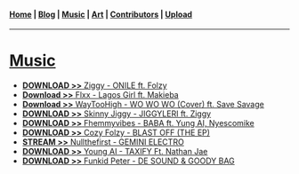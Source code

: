 <head>
  <!-- Favicon -->
  <link rel="shortcut icon" href="../favicon.ico">
  <!-- Global site tag (gtag.js) - Google Analytics -->
  <script async src="https://www.googletagmanager.com/gtag/js?id=UA-129370470-1"></script>
  <script>
    window.dataLayer = window.dataLayer || [];
    function gtag(){dataLayer.push(arguments);}
    gtag('js', new Date());

    gtag('config', 'UA-129370470-1');
  </script>
</head>

<!-- Main Links -->
#### [Home](../index.md) | [Blog](../blog/index.md) | [Music](./index.md) | [Art](../art/index.md) | [Contributors](../contributors.md) | [Upload](../upload.md)

- - -

# <span style="text-decoration: underline">Music</span>

* [**DOWNLOAD >>** Ziggy - ONILE ft. Folzy](./ziggy-ft-folzy_onile/)
* [**Download >>** Flxx - Lagos Girl ft. Makieba](./flxx-ft-makieba_lagos-girl/view.md)
* [**Download >>** WayTooHigh - WO WO WO (Cover) ft. Save Savage](./waytoohigh-ft-save-savage_wo-wo-wo_cover/view.md)  
* [**DOWNLOAD >>** Skinny Jiggy - JIGGYLERI ft. Ziggy](./skinny-jiggy-ft-ziggy_jiggyleri/view.md)  
* [**DOWNLOAD >>** Fhemmyvibes - BABA ft. Yung AI, Nyescomike](./fhemmyvibes-ft-yung-ai-x-nyescomike_baba/view.md)  
* [**DOWNLOAD >>** Cozy Folzy - BLAST OFF (THE EP)](./cozy-folzy_blast-off_EP/view.md)  
* [**STREAM >>** Nullthefirst - GEMINI ELECTRO](./nullthefirst_gemini-electro/view.md)  
* [**DOWNLOAD >>** Young AI - TAXIFY Ft. Nathan Jae](./young-ai_taxify_nathan-jae/view.md)  
* [**DOWNLOAD >>** Funkid Peter - DE SOUND & GOODY BAG ](./funkid-peter_de-sound-N-goody-bag/view.md)  
